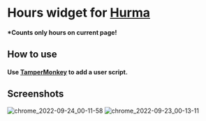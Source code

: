 # Hours widget for [Hurma](https://hurma.work/en/)
#### *Counts only hours on current page!

## How to use
#### Use [TamperMonkey](https://www.tampermonkey.net/) to add a user script.

## Screenshots
![chrome_2022-09-24_00-11-58](https://user-images.githubusercontent.com/40234487/192058251-8e1aecaa-4ffb-4d46-8e04-591df54e077b.png)
![chrome_2022-09-23_00-13-11](https://user-images.githubusercontent.com/40234487/192058266-91a7c8c5-5450-4669-83db-a54006d85f24.png)
